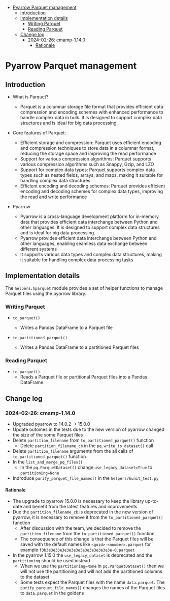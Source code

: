 

<!-- toc -->

- [Pyarrow Parquet management](#pyarrow-parquet-management)
  * [Introduction](#introduction)
  * [Implementation details](#implementation-details)
    + [Writing Parquet](#writing-parquet)
    + [Reading Parquet](#reading-parquet)
  * [Change log](#change-log)
    + [2024-02-26: cmamp-1.14.0](#2024-02-26-cmamp-1140)
      - [Rationale](#rationale)

<!-- tocstop -->

# Pyarrow Parquet management

## Introduction

- What is Parquet?
  - Parquet is a columnar storage file format that provides efficient data
    compression and encoding schemes with enhanced performance to handle complex
    data in bulk. It is designed to support complex data structures and is ideal
    for big data processing.

- Core features of Parquet:
  - Efficient storage and compression: Parquet uses efficient encoding and
    compression techniques to store data in a columnar format, reducing the
    storage space and improving the read performance
  - Support for various compression algorithms: Parquet supports various
    compression algorithms such as Snappy, Gzip, and LZO
  - Support for complex data types: Parquet supports complex data types such as
    nested fields, arrays, and maps, making it suitable for handling complex
    data structures
  - Efficient encoding and decoding schemes: Parquet provides efficient encoding
    and decoding schemes for complex data types, improving the read and write
    performance

- Pyarrow
  - Pyarrow is a cross-language development platform for in-memory data that
    provides efficient data interchange between Python and other languages. It
    is designed to support complex data structures and is ideal for big data
    processing.
  - Pyarrow provides efficient data interchange between Python and other
    languages, enabling seamless data exchange between different systems
  - It supports various data types and complex data structures, making it
    suitable for handling complex data processing tasks

## Implementation details

The `helpers.hparquet` module provides a set of helper functions to manage
Parquet files using the pyarrow library.

### Writing Parquet

- `to_parquet()`
  - Writes a Pandas DataFrame to a Parquet file

- `to_partitioned_parquet()`
  - Writes a Pandas DataFrame to a partitioned Parquet files

### Reading Parquet

- `to_parquet()`
  - Reads a Parquet file or partitional Parquet files into a Pandas DataFrame

## Change log

### 2024-02-26: cmamp-1.14.0

- Upgraded pyarrow to 14.0.2 -> 15.0.0
- Update outomes in the tests due to the new version of pyarrow changed the size
  of the some Parquet files
- Delete `partition_filename` from `to_partitioned_parquet()` function
  - Delete `partition_filename_cb` in the `pq.write_to_dataset()` call
- Delete `partition_filename` arguments from the all calls of
  `to_partitioned_parquet()` function
- In the `list_and_merge_pq_files()`
  - In the `pq.ParquetDataset()` change `use_legacy_dataset=True` to
    `partitioning=None`
- Indroduce `purify_parquet_file_names()` in the `helpers/hunit_test.py`

#### Rationale

- The upgrade to pyarrow 15.0.0 is necessary to keep the library up-to-date and
  benefit from the latest features and improvements
- Due the `partition_filename_cb` is deprecated in the new version of pyarrow,
  it is necessary to remove it from the `to_partitioned_parquet()` function
  - After discussion with the team, we decided to remove the
    `partition_filename` from the `to_partitioned_parquet()` function
  - The consequence of this change is that the Parquet files will be saved with
    the default names like `<guid>-<number>.parquet` for example
    `f3b3e3e33e3e3e3e3e3e3e3e3e3e3e3e-0.parquet`
- In the pyarrow 1.15.0 the `use_legacy_dataset` is deprecated and the
  `partitioning` should be used instead
  - When we use the `partitioning=None` in `pq.ParquetDataset()` then we will
    not use the partitioning and will not add the partitioned columns to the
    dataset
  - Some tests expect the Parquet files with the name `data.parquet`. The
    `purify_parquet_file_names()` changes the names of the Parquet files to
    `data.parquet` in the goldens
